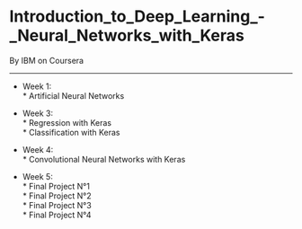 # Introduction_to_Deep_Learning_-_Neural_Networks_with_Keras

By IBM on Coursera

--------------------------------------------------------------------------------------------------------------------------------------------------------

* Week 1: </br>
        * Artificial Neural Networks

* Week 3: </br>
        * Regression with Keras     
        * Classification with Keras
        
* Week 4: </br>
        * Convolutional Neural Networks with Keras

* Week 5: </br>
        * Final Project N°1      
        * Final Project N°2        
        * Final Project N°3        
        * Final Project N°4
